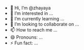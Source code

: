 - 👋 Hi, I’m @zhayaya
- 👀 I’m interested in ...
- 🌱 I’m currently learning ...
- 💞️ I’m looking to collaborate on ...
- 📫 How to reach me ...
- 😄 Pronouns: ...
- ⚡ Fun fact: ...

<!---
zhayaya/zhayaya is a ✨ special ✨ repository because its `README.md` (this file) appears on your GitHub profile.
You can click the Preview link to take a look at your changes.
--->
